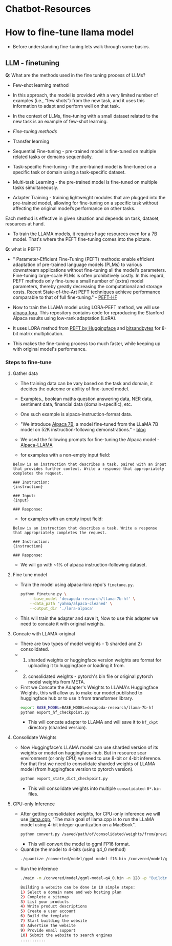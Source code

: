 # Chatbot-Resources


# How to fine-tune llama model

- Before understanding fine-tuning lets walk through some basics.

## LLM - finetuning
**Q**: What are the methods used in the fine tuning process of LLMs?

- Few-shot learning method
- In this approach, the model is provided with a very limited number of examples (i.e., “few shots”) from the new task, and it uses this information to adapt and perform well on that task.
- In the context of LLMs, fine-tuning with a small dataset related to the new task is an example of few-shot learning.

- *Fine-tuning methods*
- Transfer learning
- Sequential Fine-tuning - pre-trained model is fine-tuned on multiple related tasks or domains sequentially.
- Task-specific Fine-tuning - the pre-trained model is fine-tuned on a specific task or domain using a task-specific dataset.
- Multi-task Learning - the pre-trained model is fine-tuned on multiple tasks simultaneously.
- Adapter Training - training lightweight modules that are plugged into the pre-trained model, allowing for fine-tuning on a specific task without affecting the original model’s performance on other tasks.


Each method is effective in given situation and depends on task, dataset, resources at hand.

- To train the LLAMA models, it requires huge resources even for a 7B model. That's where the PEFT fine-tuning comes into the picture.

**Q**: what is PEFT?
- " Parameter-Efficient Fine-Tuning (PEFT) methods: enable efficient adaptation of pre-trained language models (PLMs) to various downstream applications without fine-tuning all the model's parameters. Fine-tuning large-scale PLMs is often prohibitively costly. In this regard, PEFT methods only fine-tune a small number of (extra) model parameters, thereby greatly decreasing the computational and storage costs. Recent State-of-the-Art PEFT techniques achieve performance comparable to that of full fine-tuning." - [PEFT-HF](https://github.com/huggingface/peft)

- Now to train the LLAMA model using LORA-PEFT method, we will use [alpaca-lora](https://github.com/tloen/alpaca-lora). This repository contains code for reproducing the Stanford Alpaca results using low-rank adaptation (LoRA).
- It uses LORA method from [PEFT by Huggingface](https://github.com/huggingface/peft) and [bitsandbytes](https://github.com/TimDettmers/bitsandbytes) for 8-bit matrix multiplication.
- This makes the fine-tuning process too much faster, while keeping up with original model's performance.

### Steps to fine-tune
1) Gather data
    - The training data can be vary based on the task and domain, it decides the outcome or ability of fine-tuned model.
    - Examples., boolean maths question answering data, NER data, sentiment data, financial data (domain-specific), etc.
    - One such example is alpaca-instruction-format data.
    - "We introduce [Alpaca 7B](https://github.com/tatsu-lab/stanford_alpaca), a model fine-tuned from the LLaMA 7B model on 52K instruction-following demonstrations." - [blog](https://crfm.stanford.edu/2023/03/13/alpaca.html)
    - We used the following prompts for fine-tuning the Alpaca model - [Alpaca-LLAMA](https://github.com/tatsu-lab/stanford_alpaca)
    
    - for examples with a non-empty input field:
    
     ```
     Below is an instruction that describes a task, paired with an input that provides further context. Write a response that appropriately completes the request.
     
     ### Instruction:
     {instruction}
     
     ### Input:
     {input}
     
     ### Response:
     ```
    
    - for examples with an empty input field:
     ```
     Below is an instruction that describes a task. Write a response that appropriately completes the request.
     
     ### Instruction:
     {instruction}
     
     ### Response:
     ```
    - We will go with ~1% of alpaca instruction-following dataset.
2) Fine tune model
    - Train the model using alpaca-lora repo's `finetune.py`.
        ```bash
        python finetune.py \
            --base_model 'decapoda-research/llama-7b-hf' \
            --data_path 'yahma/alpaca-cleaned' \
            --output_dir './lora-alpaca'
        ```
    - This will train the adapter and save it, Now to use this adapter we need to concate it with original weights.
3) Concate with LLAMA-original
    - There are two types of model weights - 1) sharded and 2) consolidated.
    - 1) sharded weights or huggingface version weights are format for uploading it to huggingface or loading it from.
    - 2) consolidated weights - pytorch's bin file or original pytorch model weights from META.
    - First we Concate the Adapter's Weights to LLAMA's Huggingface Weights, this will allow us to make our model published to huggingface hub or to use it from transformer library.
        ```bash
        export BASE_MODEL=BASE_MODEL=decapoda-research/llama-7b-hf
        python export_hf_checkpoint.py
        ```
        - This will concate adapter to LLAMA and will save it to `hf_ckpt` directory (sharded version).
4) Consolidate Weights
    - Now Huggingface's LLAMA model can use sharded version of its weights or model on huggingface-hub. But in resource scar environment (or only CPU) we need to use 8-bit or 4-bit inference. For that first we need to consolidate sharded weights of LLAMA model (from huggingface version to pytorch version).
        ```bash
        python export_state_dict_checkpoint.py
        ```
        - This will consolidate weights into multiple `consolidated-0*.bin` files.
5) CPU-only Inference
    - After getting consolidated weights, for CPU-only inference we will use [llama.cpp](https://github.com/ggerganov/llama.cpp), "The main goal of llama.cpp is to run the LLaMA model using 4-bit integer quantization on a MacBook".
        ```bash
        python convert.py /saved/path/of/consolidated/weights/from/previous/step
        ```
        - This will convert the model to ggml FP16 format.
    - Quantize the model to 4-bits (using q4_0 method)
        ```bash
        ./quantize /converted/model/ggml-model-f16.bin /convered/model/ggml-model-q4_0.bin q4_0
        ```
    - Run the inference
        ```bash
        ./main -m /convered/model/ggml-model-q4_0.bin -n 128 -p "Building a website can be done in 10 simple steps:"
        ```
        ```bash
        Building a website can be done in 10 simple steps:
        1) Select a domain name and web hosting plan
        2) Complete a sitemap
        3) List your products
        4) Write product descriptions
        5) Create a user account
        6) Build the template
        7) Start building the website
        8) Advertise the website
        9) Provide email support
        10) Submit the website to search engines
        ...........
        ```

